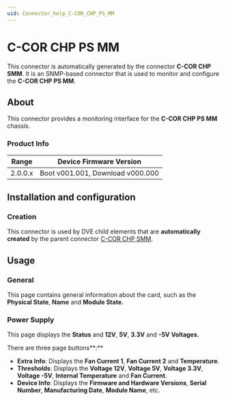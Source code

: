 ```yaml
---
uid: Connector_help_C-COR_CHP_PS_MM
---
```


# C-COR CHP PS MM

This connector is automatically generated by the connector **C-COR CHP SMM**. It is an SNMP-based connector that is used to monitor and configure the **C-COR CHP PS MM**.

## About

This connector provides a monitoring interface for the **C-COR CHP PS MM** chassis.

### Product Info

| **Range** | **Device Firmware Version**      |
|------------------|----------------------------------|
| 2.0.0.x          | Boot v001.001, Download v000.000 |

## Installation and configuration

### Creation

This connector is used by DVE child elements that are **automatically created** by the parent connector [C-COR CHP SMM](xref:Connector_help_C-COR_CHP_SMM).

## Usage

### General

This page contains general information about the card, such as the **Physical State**, **Name** and **Module State.**

### Power Supply

This page displays the **Status** and **12V**, **5V**, **3.3V** and **-5V** **Voltages.**

There are three page buttons**:**

- **Extra Info**: Displays the **Fan Current 1**, **Fan Current 2** and **Temperature**.
- **Thresholds**: Displays the **Voltage 12V**, **Voltage 5V**, **Voltage 3.3V**, **Voltage -5V**, **Internal Temperature** and **Fan Current.**
- **Device Info**: Displays the **Firmware and Hardware Versions**, **Serial Number**, **Manufacturing Date**, **Module Name**, etc.
